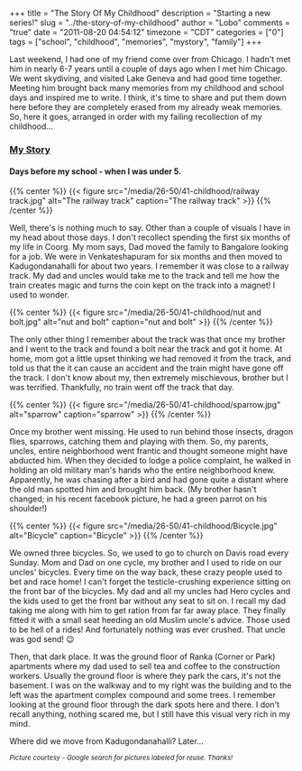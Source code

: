 +++
title = "The Story Of My Childhood"
description = "Starting a new series!"
slug = "../the-story-of-my-childhood"
author = "Lobo"
comments = "true"
date = "2011-08-20 04:54:12"
timezone = "CDT"
categories = ["0"]
tags = ["school", "childhood", "memories", "mystory", "family"]
+++

Last weekend, I had one of my friend come over from Chicago. I hadn't met him in nearly 6-7 years until a couple of days ago when I met him Chicago. We went skydiving, and visited Lake Geneva and had good time together. Meeting him brought back many memories from my childhood and school days and inspired me to write. I think, it's time to share and put them down here before they are completely erased from my already weak memories. So, here it goes, arranged in order with my failing recollection of my childhood...

### [My Story](/tags/mystory)



#### Days before my school - when I was under 5.

{{% center %}}
{{< figure src="/media/26-50/41-childhood/railway track.jpg" alt="The railway track" caption="The railway track" >}}
{{% /center %}}

Well, there's is nothing much to say. Other than a couple of visuals I have in my head about those days. I don't recollect spending the first six months of my life in Coorg. My mom says, Dad moved the family to Bangalore looking for a job. We were in Venkateshapuram for six months and then moved to Kadugondanahalli for about two years. I remember it was close to a railway track. My dad and uncles would take me to the track and tell me how the train creates magic and turns the coin kept on the track into a magnet! I used to wonder.

{{% center %}}
{{< figure src="/media/26-50/41-childhood/nut and bolt.jpg" alt="nut and bolt" caption="nut and bolt" >}}
{{% /center %}}

The only other thing I remember about the track was that once my brother and I went to the track and found a bolt near the track and got it home. At home, mom got a little upset thinking we had removed it from the track, and told us that the it can cause an accident and the train might have gone off the track. I don't know about my, then extremely mischievous, brother but I was terrified. Thankfully, no train went off the track that day.

{{% center %}}
{{< figure src="/media/26-50/41-childhood/sparrow.jpg" alt="sparrow" caption="sparrow" >}}
{{% /center %}}

Once my brother went missing. He used to run behind those insects, dragon flies, sparrows, catching them and playing with them. So, my parents, uncles, entire neighborhood went frantic and thought someone might have abducted him. When they decided to lodge a police complaint, he walked in holding an old military man's hands who the entire neighborhood knew. Apparently, he was chasing after a bird and had gone quite a distant where the old man spotted him and brought him back. (My brother hasn't changed; in his recent facebook picture, he had a green parrot on his shoulder!)


{{% center %}}
{{< figure src="/media/26-50/41-childhood/Bicycle.jpg" alt="Bicycle" caption="Bicycle" >}}
{{% /center %}}

We owned three bicycles. So, we used to go to church on Davis road every Sunday. Mom and Dad on one cycle, my brother and I used to ride on our uncles' bicycles. Every time on the way back, these crazy people used to bet and race home!
I can't forget the testicle-crushing experience sitting on the front bar of the bicycles. My dad and all my uncles had Hero cycles and the kids used to get the front bar without any seat to sit on. I recall my dad taking me along with him to get ration from far far away place. They finally fitted it with a small seat heeding an old Muslim uncle's advice. Those used to be hell of a rides! And fortunately nothing was ever crushed. That uncle was god send! :wink:

Then, that dark place. It was the ground floor of Ranka (Corner or Park) apartments where my dad used to sell tea and coffee to the construction workers. Usually the ground floor is where they park the cars, it's not the basement. I was on the walkway and to my right was the building and to the left was the apartment complex compound and some trees. I remember looking at the ground floor through the dark spots here and there. I don't recall anything, nothing scared me, but I still have this visual very rich in my mind.


Where did we move from Kadugondanahalli? Later...


<small>_Picture courtesy - Google search for pictures labeled for reuse. Thanks!_</small>
